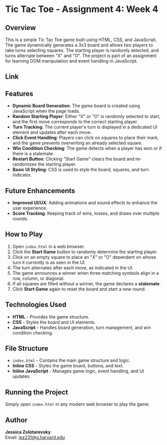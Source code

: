 # Tic Tac Toe - Assignment 4: Week 4

## Overview  
This is a simple Tic Tac Toe game built using HTML, CSS, and JavaScript. The game dynamically generates a 3x3 board and allows two players to take turns selecting squares. The starting player is randomly selected, and turns alternate between "X" and "O". The project is part of an assignment for learning DOM manipulation and event handling in JavaScript.  

## Link  
 

## Features  
- **Dynamic Board Generation**: The game board is created using JavaScript when the page loads.  
- **Random Starting Player**: Either "X" or "O" is randomly selected to start, and the first move corresponds to the correct starting player.  
- **Turn Tracking**: The current player's turn is displayed in a dedicated UI element and updates after each move.  
- **Click Event Handling**: Players can click on squares to place their mark, and the game prevents overwriting an already selected square.  
- **Win Condition Checking**: The game detects when a player has won or if there is a stalemate.  
- **Restart Button**: Clicking "Start Game" clears the board and re-randomizes the starting player.  
- **Basic UI Styling**: CSS is used to style the board, squares, and turn indicator.  

## Future Enhancements  
- **Improved UI/UX**: Adding animations and sound effects to enhance the user experience.  
- **Score Tracking**: Keeping track of wins, losses, and draws over multiple rounds.  

## How to Play  
1. Open `index.html` in a web browser.  
2. Click the **Start Game** button to randomly determine the starting player.  
3. Click on an empty square to place an "X" or "O" dependent on whose turn it currently is as seen in the UI.  
4. The turn alternates after each move, as indicated in the UI.  
5. The game announces a winner when three matching symbols align in a row, column, or diagonal.  
6. If all squares are filled without a winner, the game declares a **stalemate**.  
7. Click **Start Game** again to reset the board and start a new round.  

## Technologies Used  
- **HTML** - Provides the game structure.  
- **CSS** - Styles the board and UI elements.  
- **JavaScript** - Handles board generation, turn management, and win condition checking.  

## File Structure  
- `index.html` - Contains the main game structure and logic.  
- **Inline CSS** - Styles the game board, buttons, and text.  
- **Inline JavaScript** - Manages game logic, event handling, and UI updates.  

## Running the Project  
Simply open `index.html` in any modern web browser to play the game.  

## Author  
**Jessica Zolotarevsky**  
Email: [jez231@g.harvard.edu](mailto:jez231@g.harvard.edu)  
